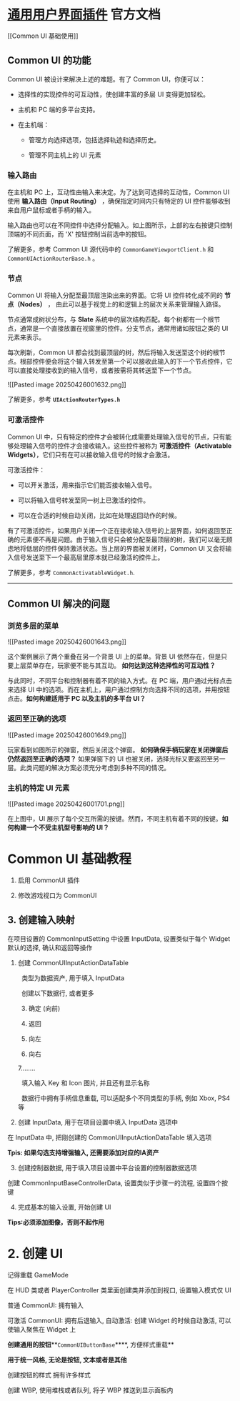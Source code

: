 # [通用用户界面插件](https://dev.epicgames.com/documentation/zh-cn/unreal-engine/common-ui-plugin-for-advanced-user-interfaces-in-unreal-engine) 官方文档

[[Common UI 基础使用]]

## Common UI 的功能

Common UI 被设计来解决上述的难题。有了 Common UI，你便可以：

- 选择性的实现控件的可互动性，使创建丰富的多层 UI 变得更加轻松。
    
- 主机和 PC 端的多平台支持。
    
- 在主机端：
    
    - 管理方向选择选项，包括选择轨迹和选择历史。
        
    - 管理不同主机上的 UI 元素

### 输入路由

在主机和 PC 上，互动性由输入来决定。为了达到可选择的互动性，Common UI 使用 **输入路由（Input Routing）** ，确保指定时间内只有特定的 UI 控件能够收到来自用户鼠标或者手柄的输入。

输入路由也可以在不同控件中选择分配输入。如上图所示，上部的左右按键只控制顶端的不同页面，而 'X' 按钮控制当前选中的按钮。

了解更多，参考 Common UI 源代码中的 `CommonGameViewportClient.h` 和 `CommonUIActionRouterBase.h` 。

### 节点

Common UI 将输入分配至最顶层渲染出来的界面。它将 UI 控件转化成不同的 **节点（Nodes）** ， 由此可以基于视觉上的和逻辑上的层次关系来管理输入路径。

节点通常成树状分布，与 **Slate** 系统中的层次结构匹配。每个树都有一个根节点，通常是一个直接放置在视窗里的控件。分支节点，通常用诸如按钮之类的 UI 元素来表示。

每次刷新，Common UI 都会找到最顶层的树，然后将输入发送至这个树的根节点。根部控件便会将这个输入转发至第一个可以接收此输入的下一个节点控件，它可以直接处理接收到的输入信号，或者按需将其转送至下一个节点。

![[Pasted image 20250426001632.png]]

了解更多，参考 **`UIActionRouterTypes.h`**

### 可激活控件

Common UI 中，只有特定的控件才会被转化成需要处理输入信号的节点，只有能够处理输入信号的控件才会接收输入。这些控件被称为 **可激活控件（Activatable Widgets）**，它们只有在可以接收输入信号的时候才会激活。

可激活控件：

- 可以开关激活，用来指示它们能否接收输入信号。
    
- 可以将输入信号转发至同一树上已激活的控件。
    
- 可以在合适的时候自动关闭，比如在处理返回动作的时候。

有了可激活控件，如果用户关闭一个正在接收输入信号的上层界面，如何返回至正确的元素便不再是问题。由于输入信号只会被分配至最顶层的树，我们可以毫无顾虑地将低层的控件保持激活状态。当上层的界面被关闭时，Common UI 又会将输入信号发送至下一个最高层里原本就已经激活的控件上。

了解更多，参考 `CommonActivatableWidget.h`.

---

## Common UI 解决的问题

### 浏览多层的菜单

![[Pasted image 20250426001643.png]]

这个案例展示了两个重叠在另一个背景 UI 上的菜单。背景 UI 依然存在，但是只要上层菜单存在，玩家便不能与其互动。 **如何达到这种选择性的可互动性？**

与此同时，不同平台和控制器有着不同的输入方式。在 PC 端，用户通过光标点击来选择 UI 中的选项。而在主机上，用户通过控制方向选择不同的选项，并用按钮点击。**如何构建适用于 PC 以及主机的多平台 UI？**

### 返回至正确的选项

![[Pasted image 20250426001649.png]]

玩家看到如图所示的弹窗，然后关闭这个弹窗。 **如何确保手柄玩家在关闭弹窗后仍然返回至正确的选项？** 如果弹窗下的 UI 也被关闭，选择光标又要返回至另一层。此类问题的解决方案必须充分考虑到多种不同的情况。

### 主机的特定 UI 元素

![[Pasted image 20250426001701.png]]

在上图中，UI 展示了每个交互所需的按键。然而，不同主机有着不同的按键。**如何构建一个不受主机型号影响的 UI？**

# Common UI 基础教程

1. 启用 CommonUI 插件
    
2. 修改游戏视口为 CommonUI

## 3. 创建输入映射

在项目设置的 CommonInputSetting 中设置 InputData, 设置类似于每个 Widget 默认的选择, 确认和返回等操作

1. 创建 CommonUIInputActionDataTable

      类型为数据资产, 用于填入 InputData

      创建以下数据行, 或者更多
    
    3. 确定 (向前)
        
    4. 返回
        
    5. 向左
        
    6. 向右

    7……..

      填入输入 Key 和 Icon 图片, 并且还有显示名称

      数据行中拥有手柄信息重载, 可以适配多个不同类型的手柄, 例如 Xbox, PS4 等

2. 创建 InputData, 用于在项目设置中填入 InputData 选项中

在 InputData 中, 把刚创建的 CommonUIInputActionDataTable 填入选项

**Tpis: 如果勾选支持增强输入, 还需要添加对应的****IA****资产**

3. 创建控制器数据, 用于填入项目设置中平台设置的控制器数据选项

创建 CommonInputBaseControllerData, 设置类似于步骤一的流程, 设置四个按键

4. 完成基本的输入设置, 开始创建 UI

**Tips∶必须添加图像，否则不起作用**

# 2. 创建 UI

记得重载 GameMode

在 HUD 类或者 PlayerController 类里面创建类并添加到视口, 设置输入模式仅 UI

普通 CommonUI: 拥有输入

可激活 CommonUI: 拥有后退输入, 自动激活: 创建 Widget 的时候自动激活, 可以使输入聚焦在 Widget 上

**创建通用的按钮****`CommonUIButtonBase`****, 方便样式重载**

**用于统一风格, 无论是按钮, 文本或者是其他**

创建按钮的样式
拥有许多样式

创建 WBP, 使用堆栈或者队列, 将子 WBP 推送到显示面板内
